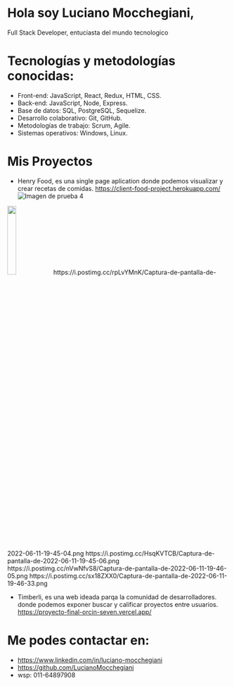 # Hola soy Luciano Mocchegiani,
Full Stack Developer, entuciasta del mundo tecnologico

# Tecnologías y metodologías conocidas:
- Front-end: JavaScript, React, Redux, HTML, CSS.
- Back-end: JavaScript, Node, Express.
- Base de datos: SQL, PostgreSQL, Sequelize.
- Desarrollo colaborativo: Git, GitHub.
- Metodologías de trabajo: Scrum, Agile.
- Sistemas operativos: Windows, Linux.

# Mis Proyectos
- Henry Food, 
es una single page aplication donde podemos visualizar y crear recetas de comidas.
https://client-food-project.herokuapp.com/
![Imagen de prueba 4](https://i.postimg.cc/rpLvYMnK/Captura-de-pantalla-de-2022-06-11-19-45-04.png)
<img src=https://i.postimg.cc/HsqKVTCB/Captura-de-pantalla-de-2022-06-11-19-45-06.png width = 20% />
https://i.postimg.cc/rpLvYMnK/Captura-de-pantalla-de-2022-06-11-19-45-04.png https://i.postimg.cc/HsqKVTCB/Captura-de-pantalla-de-2022-06-11-19-45-06.png https://i.postimg.cc/nVwNfvS8/Captura-de-pantalla-de-2022-06-11-19-46-05.png https://i.postimg.cc/sx18ZXX0/Captura-de-pantalla-de-2022-06-11-19-46-33.png



- Timberli, 
es una web ideada parqa la comunidad de desarrolladores. donde podemos exponer buscar y calificar proyectos entre usuarios.
https://proyecto-final-orcin-seven.vercel.app/

# Me podes contactar en:
- https://www.linkedin.com/in/luciano-mocchegiani
- https://github.com/LucianoMocchegiani
- wsp: 011-64897908

